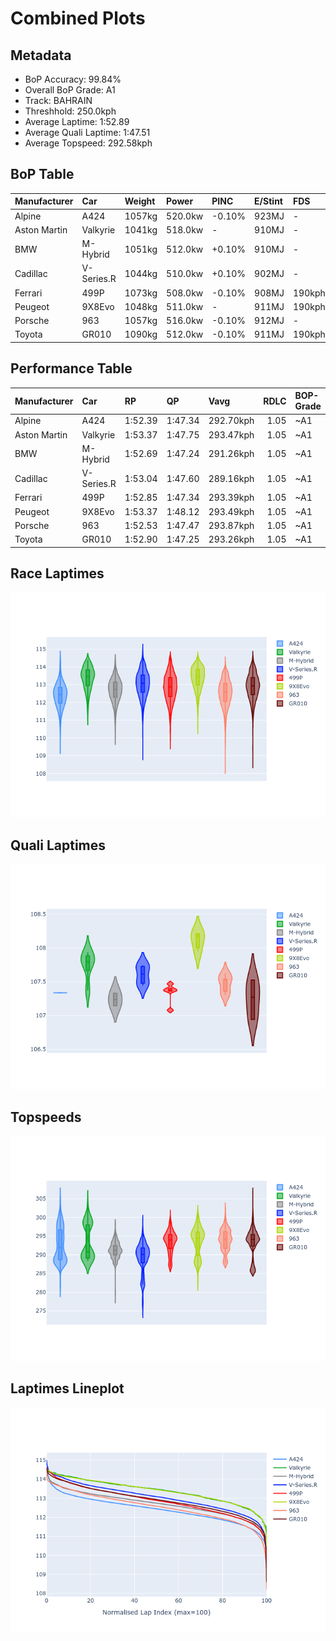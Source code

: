 # Combined Plots

## Metadata

- BoP Accuracy: 99.84%
- Overall BoP Grade: A1
- Track: BAHRAIN
- Threshhold: 250.0kph
- Average Laptime: 1:52.89
- Average Quali Laptime: 1:47.51
- Average Topspeed: 292.58kph

## BoP Table
| Manufacturer   | Car        | Weight   | Power   | PINC   | E/Stint   | FDS    | RDP    | QDP    | TDP    |
|:---------------|:-----------|:---------|:--------|:-------|:----------|:-------|:-------|:-------|:-------|
| Alpine         | A424       | 1057kg   | 520.0kw | -0.10% | 923MJ     | -      | 51.64% | 59.31% | 26.80% |
| Aston Martin   | Valkyrie   | 1041kg   | 518.0kw | -      | 910MJ     | -      | 53.50% | 53.33% | 21.51% |
| BMW            | M-Hybrid   | 1051kg   | 512.0kw | +0.10% | 910MJ     | -      | 52.89% | 56.22% | 33.41% |
| Cadillac       | V-Series.R | 1044kg   | 510.0kw | +0.10% | 902MJ     | -      | 48.63% | 60.80% | 19.01% |
| Ferrari        | 499P       | 1073kg   | 508.0kw | -0.10% | 908MJ     | 190kph | 51.38% | 44.98% | 9.83%  |
| Peugeot        | 9X8Evo     | 1048kg   | 511.0kw | -      | 911MJ     | 190kph | 48.87% | 52.78% | 15.41% |
| Porsche        | 963        | 1057kg   | 516.0kw | -0.10% | 912MJ     | -      | 50.70% | 44.30% | 29.51% |
| Toyota         | GR010      | 1090kg   | 512.0kw | -0.10% | 911MJ     | 190kph | 51.09% | 52.71% | 11.46% |

## Performance Table
| Manufacturer   | Car        | RP      | QP      | Vavg      |   RDLC | BOP-Grade   | Match   |
|:---------------|:-----------|:--------|:--------|:----------|-------:|:------------|:--------|
| Alpine         | A424       | 1:52.39 | 1:47.34 | 292.70kph |   1.05 | ~A1         | 99.94%  |
| Aston Martin   | Valkyrie   | 1:53.37 | 1:47.75 | 293.47kph |   1.05 | ~A1         | 100.00% |
| BMW            | M-Hybrid   | 1:52.69 | 1:47.24 | 291.26kph |   1.05 | ~A1         | 100.00% |
| Cadillac       | V-Series.R | 1:53.04 | 1:47.60 | 289.16kph |   1.05 | ~A1         | 99.33%  |
| Ferrari        | 499P       | 1:52.85 | 1:47.34 | 293.39kph |   1.05 | ~A1         | 99.88%  |
| Peugeot        | 9X8Evo     | 1:53.37 | 1:48.12 | 293.49kph |   1.05 | ~A1         | 100.00% |
| Porsche        | 963        | 1:52.53 | 1:47.47 | 293.87kph |   1.05 | ~A1         | 99.84%  |
| Toyota         | GR010      | 1:52.90 | 1:47.25 | 293.26kph |   1.05 | ~A1         | 99.71%  |

## Race Laptimes
![Race Laptimes](images/race_violin.png)

## Quali Laptimes
![Quali Laptimes](images/quali_violin.png)

## Topspeeds
![Topspeeds](images/topspeed_violin.png)

## Laptimes Lineplot
![Laptimes Lineplot](images/laptime_line.png)

